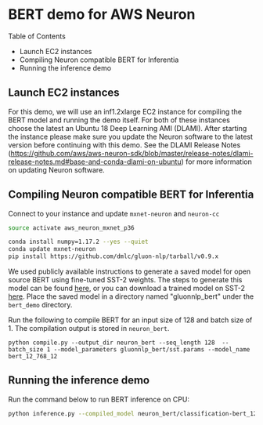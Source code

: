 # BERT demo for AWS Neuron

Table of Contents
* Launch EC2 instances
* Compiling Neuron compatible BERT for Inferentia
* Running the inference demo

## Launch EC2 instances

For this demo, we will use an inf1.2xlarge EC2 instance for compiling the BERT model and running the demo itself. For both of these instances choose the latest an Ubuntu 18 Deep Learning AMI (DLAMI). After starting the instance please make sure you update the Neuron software to the latest version before continuing with this demo. See the DLAMI Release Notes (https://github.com/aws/aws-neuron-sdk/blob/master/release-notes/dlami-release-notes.md#base-and-conda-dlami-on-ubuntu) for more information on updating Neuron software.

## Compiling Neuron compatible BERT for Inferentia

Connect to your instance and update `mxnet-neuron` and `neuron-cc`

```bash
source activate aws_neuron_mxnet_p36

conda install numpy=1.17.2 --yes --quiet
conda update mxnet-neuron
pip install https://github.com/dmlc/gluon-nlp/tarball/v0.9.x
```

We used publicly available instructions to generate a saved model for open source BERT using fine-tuned SST-2 weights.
The steps to generate this model can be found [here](https://gluon-nlp.mxnet.io/v0.9.x/model_zoo/bert/index.html#sentence-classification),
or you can download a trained model on SST-2 [here](https://dist-bert.s3.amazonaws.com/demo/finetune/sst.params).
Place the saved model in a directory named "gluonnlp_bert" under the `bert_demo` directory.

Run the following to compile BERT for an input size of 128 and batch size of 1.
The compilation output is stored in `neuron_bert`.
```
python compile.py --output_dir neuron_bert --seq_length 128  --batch_size 1 --model_parameters gluonnlp_bert/sst.params --model_name bert_12_768_12
```

## Running the inference demo

Run the command below to run BERT inference on CPU:
```bash
python inference.py --compiled_model neuron_bert/classification-bert_12_768_12 --max_len 128
```
